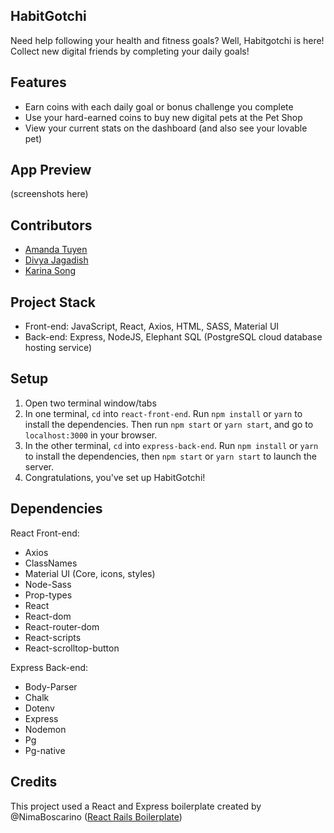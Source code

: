 ## HabitGotchi
Need help following your health and fitness goals? Well, Habitgotchi is here! Collect new digital friends by completing your daily goals!

## Features
* Earn coins with each daily goal or bonus challenge you complete
* Use your hard-earned coins to buy new digital pets at the Pet Shop
* View your current stats on the dashboard (and also see your lovable pet)

## App Preview
(screenshots here)

## Contributors
* [Amanda Tuyen](https://github.com/a-tuyen)
* [Divya Jagadish](https://github.com/DivyaJagadish)
* [Karina Song](https://github.com/Syransong)

## Project Stack
* Front-end: JavaScript, React, Axios, HTML, SASS,  Material UI
* Back-end: Express, NodeJS, Elephant SQL (PostgreSQL cloud database hosting service)

## Setup

1. Open two terminal window/tabs 
2. In one terminal, `cd` into `react-front-end`. Run `npm install` or `yarn` to install the dependencies. Then run `npm start` or `yarn start`, and go to `localhost:3000` in your browser.
3. In the other terminal, `cd` into `express-back-end`. Run `npm install` or `yarn` to install the dependencies, then `npm start` or `yarn start` to launch the server.
4. Congratulations, you've set up HabitGotchi! 

## Dependencies
React Front-end:
* Axios
* ClassNames
* Material UI (Core, icons, styles)
* Node-Sass
* Prop-types
* React
* React-dom
* React-router-dom
* React-scripts
* React-scrolltop-button

Express Back-end:
* Body-Parser
* Chalk
* Dotenv
* Express 
* Nodemon
* Pg
* Pg-native

## Credits

This project used a React and Express boilerplate created by @NimaBoscarino ([React Rails Boilerplate](https://github.com/NimaBoscarino/react-rails-boilerplate))








